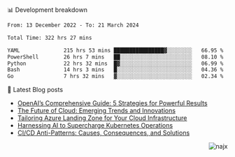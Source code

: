 📊 Development breakdown
<!--START_SECTION:waka-->

```txt
From: 13 December 2022 - To: 21 March 2024

Total Time: 322 hrs 27 mins

YAML              215 hrs 53 mins ████████████████▓░░░░░░░░   66.95 %
PowerShell        26 hrs 7 mins   ██░░░░░░░░░░░░░░░░░░░░░░░   08.10 %
Python            22 hrs 32 mins  █▓░░░░░░░░░░░░░░░░░░░░░░░   06.99 %
Bash              14 hrs 3 mins   █░░░░░░░░░░░░░░░░░░░░░░░░   04.36 %
Go                7 hrs 32 mins   ▓░░░░░░░░░░░░░░░░░░░░░░░░   02.34 %
```

<!--END_SECTION:waka-->

📕 Latest Blog posts

<!-- BLOG-POST-LIST:START -->
- [OpenAI’s Comprehensive Guide: 5 Strategies for Powerful Results](https://najx.dev/openai's-comprehensive-guide-to-prompt-writing-five-new-strategies-for-powerful-results/)
- [The Future of Cloud: Emerging Trends and Innovations](https://najx.dev/the-future-of-cloud-emerging-trends-and-innovations/)
- [Tailoring Azure Landing Zone for Your Cloud Infrastructure](https://najx.dev/tailoring-your-azure-landing-zone-for-cloud-infrastructure/)
- [Harnessing AI to Supercharge Kubernetes Operations](https://najx.dev/harnessing-ai-to-supercharge-kubernetes-operations/)
- [CI/CD Anti-Patterns: Causes, Consequences, and Solutions](https://najx.dev/cicd-anti-patterns/)
<!-- BLOG-POST-LIST:END -->

<p align="right">
  <img src="https://komarev.com/ghpvc/?username=najx&label=GitHub%20Profile%20Views&color=yellow&style=flat" alt="najx" />
</p align="center">
